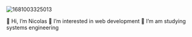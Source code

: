 ![1681003325013](https://github.com/Nicolas2508Ca/Nicolas2508Ca/assets/134456799/539ee77c-6589-40ed-a0e8-e17d79d90ba6)

👋 Hi, I’m Nicolas
👀 I’m interested in web development
🌱 I’m am studying systems engineering
